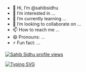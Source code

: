 - 👋 Hi, I’m @sahibsidhu
- 👀 I’m interested in ...
- 🌱 I’m currently learning ...
- 💞️ I’m looking to collaborate on ...
- 📫 How to reach me ...
- 😄 Pronouns: ...
- ⚡ Fun fact: ...
  
[![Sahib Sidhu profile views](https://u8views.com/api/v1/github/profiles/161289714/views/day-week-month-total-count.svg)](https://u8views.com/github/sahibsidhu)

[![Typing SVG](https://readme-typing-svg.demolab.com/?lines=First+line+of+text;Second+line+of+text)](https://git.io/typing-svg)
<!---
sahibsidhu/sahibsidhu is a ✨ special ✨ repository because its `README.md` (this file) appears on your GitHub profile.
You can click the Preview link to take a look at your changes.
--->
